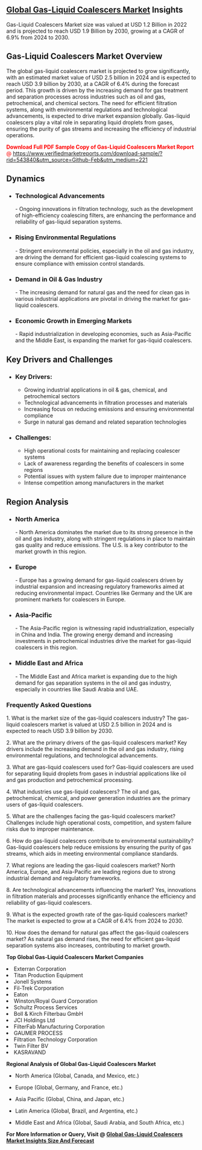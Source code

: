 <h2><a href="https://www.verifiedmarketreports.com/download-sample/?rid=543840&amp;utm_source=Github&amp;utm_medium=221" target="_blank">Global Gas-Liquid Coalescers Market</a> Insights</h2><p>Gas-Liquid Coalescers Market size was valued at USD 1.2 Billion in 2022 and is projected to reach USD 1.9 Billion by 2030, growing at a CAGR of 6.9% from 2024 to 2030.</p><p> <h2>Gas-Liquid Coalescers Market Overview</h2> <p>The global gas-liquid coalescers market is projected to grow significantly, with an estimated market value of USD 2.5 billion in 2024 and is expected to reach USD 3.9 billion by 2030, at a CAGR of 6.4% during the forecast period. This growth is driven by the increasing demand for gas treatment and separation processes across industries such as oil and gas, petrochemical, and chemical sectors. The need for efficient filtration systems, along with environmental regulations and technological advancements, is expected to drive market expansion globally. Gas-liquid coalescers play a vital role in separating liquid droplets from gases, ensuring the purity of gas streams and increasing the efficiency of industrial operations.</p> <p><p><span class=""><span style="color: #ff0000;"><strong>Download Full PDF Sample Copy of Gas-Liquid Coalescers Market Report</strong> @ </span><a href="https://www.verifiedmarketreports.com/download-sample/?rid=543840&amp;utm_source=Github-Feb&amp;utm_medium=221" target="_blank">https://www.verifiedmarketreports.com/download-sample/?rid=543840&amp;utm_source=Github-Feb&amp;utm_medium=221</a></span></p></p> <h2>Dynamics</h2> <ul> <li><h3>Technological Advancements</h3> - Ongoing innovations in filtration technology, such as the development of high-efficiency coalescing filters, are enhancing the performance and reliability of gas-liquid separation systems.</li> <li><h3>Rising Environmental Regulations</h3> - Stringent environmental policies, especially in the oil and gas industry, are driving the demand for efficient gas-liquid coalescing systems to ensure compliance with emission control standards.</li> <li><h3>Demand in Oil & Gas Industry</h3> - The increasing demand for natural gas and the need for clean gas in various industrial applications are pivotal in driving the market for gas-liquid coalescers.</li> <li><h3>Economic Growth in Emerging Markets</h3> - Rapid industrialization in developing economies, such as Asia-Pacific and the Middle East, is expanding the market for gas-liquid coalescers.</li> </ul> <h2>Key Drivers and Challenges</h2> <ul> <li><h3>Key Drivers:</h3> <ul> <li>Growing industrial applications in oil & gas, chemical, and petrochemical sectors</li> <li>Technological advancements in filtration processes and materials</li> <li>Increasing focus on reducing emissions and ensuring environmental compliance</li> <li>Surge in natural gas demand and related separation technologies</li> </ul> </li> <li><h3>Challenges:</h3> <ul> <li>High operational costs for maintaining and replacing coalescer systems</li> <li>Lack of awareness regarding the benefits of coalescers in some regions</li> <li>Potential issues with system failure due to improper maintenance</li> <li>Intense competition among manufacturers in the market</li> </ul> </li> </ul> <h2>Region Analysis</h2> <ul> <li><h3>North America</h3> - North America dominates the market due to its strong presence in the oil and gas industry, along with stringent regulations in place to maintain gas quality and reduce emissions. The U.S. is a key contributor to the market growth in this region.</li> <li><h3>Europe</h3> - Europe has a growing demand for gas-liquid coalescers driven by industrial expansion and increasing regulatory frameworks aimed at reducing environmental impact. Countries like Germany and the UK are prominent markets for coalescers in Europe.</li> <li><h3>Asia-Pacific</h3> - The Asia-Pacific region is witnessing rapid industrialization, especially in China and India. The growing energy demand and increasing investments in petrochemical industries drive the market for gas-liquid coalescers in this region.</li> <li><h3>Middle East and Africa</h3> - The Middle East and Africa market is expanding due to the high demand for gas separation systems in the oil and gas industry, especially in countries like Saudi Arabia and UAE.</li> </ul> <h3>Frequently Asked Questions</h3> <p>1. What is the market size of the gas-liquid coalescers industry? The gas-liquid coalescers market is valued at USD 2.5 billion in 2024 and is expected to reach USD 3.9 billion by 2030.</p> <p>2. What are the primary drivers of the gas-liquid coalescers market? Key drivers include the increasing demand in the oil and gas industry, rising environmental regulations, and technological advancements.</p> <p>3. What are gas-liquid coalescers used for? Gas-liquid coalescers are used for separating liquid droplets from gases in industrial applications like oil and gas production and petrochemical processing.</p> <p>4. What industries use gas-liquid coalescers? The oil and gas, petrochemical, chemical, and power generation industries are the primary users of gas-liquid coalescers.</p> <p>5. What are the challenges facing the gas-liquid coalescers market? Challenges include high operational costs, competition, and system failure risks due to improper maintenance.</p> <p>6. How do gas-liquid coalescers contribute to environmental sustainability? Gas-liquid coalescers help reduce emissions by ensuring the purity of gas streams, which aids in meeting environmental compliance standards.</p> <p>7. What regions are leading the gas-liquid coalescers market? North America, Europe, and Asia-Pacific are leading regions due to strong industrial demand and regulatory frameworks.</p> <p>8. Are technological advancements influencing the market? Yes, innovations in filtration materials and processes significantly enhance the efficiency and reliability of gas-liquid coalescers.</p> <p>9. What is the expected growth rate of the gas-liquid coalescers market? The market is expected to grow at a CAGR of 6.4% from 2024 to 2030.</p> <p>10. How does the demand for natural gas affect the gas-liquid coalescers market? As natural gas demand rises, the need for efficient gas-liquid separation systems also increases, contributing to market growth.</p> </p><p><strong>Top Global Gas-Liquid Coalescers Market Companies</strong></p><div data-test-id=""><p><li>Exterran Corporation</li><li> Titan Production Equipment</li><li> Jonell Systems</li><li> Fil-Trek Corporation</li><li> Eaton</li><li> Winston/Royal Guard Corporation</li><li> Schultz Process Services</li><li> Boll & Kirch Filterbau GmbH</li><li> JCI Holdings Ltd</li><li> FilterFab Manufacturing Corporation</li><li> GAUMER PROCESS</li><li> Filtration Technology Corporation</li><li> Twin Filter BV</li><li> KASRAVAND</li></p><div><strong>Regional Analysis of&nbsp;Global Gas-Liquid Coalescers Market</strong></div><ul><li dir="ltr"><p dir="ltr">North America&nbsp;(Global, Canada, and Mexico, etc.)</p></li><li dir="ltr"><p dir="ltr">Europe (Global, Germany, and France, etc.)</p></li><li dir="ltr"><p dir="ltr">Asia Pacific&nbsp;(Global, China, and Japan, etc.)</p></li><li dir="ltr"><p dir="ltr">Latin America&nbsp;(Global, Brazil, and Argentina, etc.)</p></li><li dir="ltr">Middle East and Africa&nbsp;(Global, Saudi Arabia, and South Africa, etc.)</li></ul><p><strong>For More Information or Query, Visit @&nbsp;</strong><strong><a href="https://www.verifiedmarketreports.com/product/gas-liquid-coalescers-market/?utm_source=Github&amp;utm_medium=221" target="_blank">Global Gas-Liquid Coalescers Market Insights Size And Forecast</a></strong></p></div>
